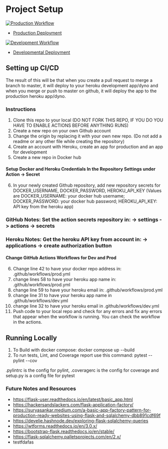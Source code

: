 # Project Setup

[![Production Workflow](https://github.com/tpatel29/project3-IS219/actions/workflows/prod.yml/badge.svg)](https://github.com/tpatel29/project3-IS219/actions/workflows/prod.yml)

* [Production Deployment](https://project-3-production.herokuapp.com/)


[![Development Workflow](https://github.com/tpatel29/project3-IS219/actions/workflows/dev.yml/badge.svg)](https://github.com/tpatel29/project3-IS219/actions/workflows/dev.yml)

* [Developmental Deployment](https://project-3-development.herokuapp.com/)

## Setting up CI/CD

The result of this will be that when you create a pull request to merge a branch to master, it will deploy to your
heroku development app/dyno and when you merge or push to master on github, it will deploy the app to the production heroku
app/dyno.
### Instructions

1. Clone this repo to your local (DO NOT FORK THIS REPO, IF YOU DO YOU HAVE TO ENABLE ACTIONS BEFORE ANYTHING RUNS)
2. Create a new repo on your own Github account
3. Change the origin by replacing it with your own new repo.  (Do not add a readme or any other file while creating the repository)
4. Create an account with Heroku, create an app for production and an app for development
5. Create a new repo in Docker hub

#### Setup Docker and Heroku Credentials In the Repository Settings under Action -> Secret

6. In your newly created Github repository, add new repository secrets for DOCKER_USERNAME, DOCKER_PASSWORD, HEROKU_API_KEY (Values are DOCKER_USERNAME: your docker hub username; DOCKER_PASSWORD: your docker hub password; HEROKU_API_KEY: API key from the heroku app)
### GitHub Notes:  Set the action secrets repository in: -> settings -> actions -> secrets
### Heroku Notes: Get the heroku API key from account in: -> applications -> create authorization button

#### Change GitHub Actions Workflows for Dev and Prod

6. Change line 42 to have your docker repo address in: .github/workflows/prod.yml
7. change lines 58 to have your heroku app name in: .github/workflows/prod.yml
8. change line 59 to have your heroku email in: .github/workflows/prod.yml
9. change line 31 to have your heroku app name in .github/workflows/dev.yml
10. change line 32 to have your heroku email in .github/workflows/dev.yml
11. Push code to your local repo and check for any errors and fix any errors that appear when the workflow is running. You can check the workflow in the
    actions.

## Running Locally

1. To Build with docker compose:
   docker compose up --build
2. To run tests, Lint, and Coverage report use this command: pytest --pylint --cov

.pylintrc is the config for pylint, .coveragerc is the config for coverage and setup.py is a config file for pytest


### Future Notes and Resources
* https://flask-user.readthedocs.io/en/latest/basic_app.html
* https://hackersandslackers.com/flask-application-factory/
* https://suryasankar.medium.com/a-basic-app-factory-pattern-for-production-ready-websites-using-flask-and-sqlalchemy-dbb891cdf69f
* https://develie.hashnode.dev/exploring-flask-sqlalchemy-queries
* https://wtforms.readthedocs.io/en/3.0.x/
* https://bootstrap-flask.readthedocs.io/en/stable/
* https://flask-sqlalchemy.palletsprojects.com/en/2.x/
* testfdafas